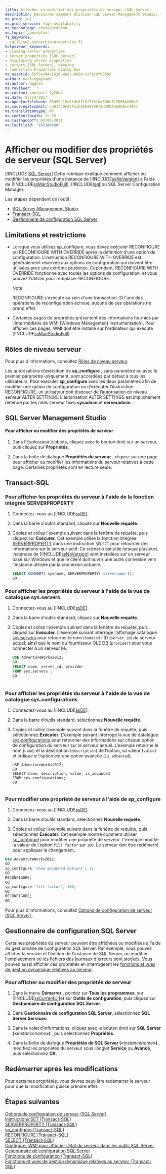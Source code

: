 ```yaml
---
title: Afficher ou modifier des propriétés de serveur (SQL Server)
description: Découvrez comment utiliser SQL Server Management Studio, Transact-SQL ou le Gestionnaire de configuration SQL Server pour afficher ou modifier les propriétés d’une instance de SQL Server.
ms.prod: sql
ms.prod_service: high-availability
ms.technology: configuration
ms.topic: conceptual
f1_keywords:
- sql13.swb.connectionproperties.f1
helpviewer_keywords:
- viewing server properties
- server properties [SQL Server]
- displaying server properties
- servers [SQL Server], viewing
- Connection Properties dialog box
ms.assetid: 55f3ac04-5626-4ad2-96bd-a1f1b079659d
author: markingmyname
ms.author: maghan
ms.reviewer: ''
ms.custom: contperf-fy20q4
ms.date: 03/14/2017
ms.openlocfilehash: 80d52c19e5fde8116f7f6fed638e1120064038d3
ms.sourcegitcommit: ca81fc9e45fccb26934580f6d299feb0b8ec44b7
ms.translationtype: HT
ms.contentlocale: fr-FR
ms.lasthandoff: 03/05/2021
ms.locfileid: "102186048"
---
```

# <a name="view-or-change-server-properties-sql-server"></a>Afficher ou modifier des propriétés de serveur (SQL Server)
 [!INCLUDE [SQL Server](../../includes/applies-to-version/sqlserver.md)]
  Cette rubrique explique comment afficher ou modifier les propriétés d'une instance de [!INCLUDE[ssNoVersion](../../includes/ssnoversion-md.md)] à l'aide de [!INCLUDE[ssManStudioFull](../../includes/ssmanstudiofull-md.md)], [!INCLUDE[tsql](../../includes/tsql-md.md)]ou SQL Server Configuration Manager.  

Les étapes dépendent de l’outil :
+ [SQL Server Management Studio](#SSMSProcedure)  
+ [Transact-SQL](#TsqlProcedure)  
+ [Gestionnaire de configuration SQL Server](#PowerShellProcedure)  
    
## <a name="limitations-and-restrictions"></a><a name="Restrictions"></a> Limitations et restrictions  
  
-   Lorsque vous utilisez sp_configure, vous devez exécuter RECONFIGURE ou RECONFIGURE WITH OVERRIDE après la définition d'une option de configuration. L'instruction RECONFIGURE WITH OVERRIDE est généralement réservée aux options de configuration qui doivent être utilisées avec une extrême prudence. Cependant, RECONFIGURE WITH OVERRIDE fonctionne avec toutes les options de configuration, et vous pouvez l'utiliser pour remplacer RECONFIGURE.  
  
    > [!NOTE]  
    >  RECONFIGURE s'exécute au sein d'une transaction. Si l'une des opérations de reconfiguration échoue, aucune de ces opérations ne prend effet.  
  
-   Certaines pages de propriétés présentent des informations fournies par l'intermédiaire de WMI (Windows Management Instrumentation). Pour afficher ces pages, WMI doit être installé sur l'ordinateur qui exécute [!INCLUDE[ssManStudioFull](../../includes/ssmanstudiofull-md.md)].  
  
## <a name="server-level-roles"></a><a name="Security"></a> Rôles de niveau serveur  
  
Pour plus d’informations, consultez [Rôles de niveau serveur](../../relational-databases/security/authentication-access/server-level-roles.md).  
  
Les autorisations d’exécution de **sp_configure** , sans paramètre ou avec le premier paramètre uniquement, sont accordées par défaut à tous les utilisateurs. Pour exécuter **sp_configure** avec les deux paramètres afin de modifier une option de configuration ou d’exécuter l’instruction RECONFIGURE, un utilisateur doit disposer de l’autorisation de niveau serveur ALTER SETTINGS. L'autorisation ALTER SETTINGS est implicitement détenue par les rôles serveur fixes **sysadmin** et **serveradmin** .  
  
## <a name="sql-server-management-studio"></a><a name="SSMSProcedure"></a>SQL Server Management Studio  
  
#### <a name="to-view-or-change-server-properties"></a>Pour afficher ou modifier des propriétés de serveur  
  
1.  Dans l’Explorateur d’objets, cliquez avec le bouton droit sur un serveur, puis cliquez sur **Propriétés**.  
  
2.  Dans la boîte de dialogue **Propriétés du serveur** , cliquez sur une page pour afficher ou modifier les informations du serveur relatives à cette page. Certaines propriétés sont en lecture seule.  
  
##  <a name="transact-sql"></a><a name="TsqlProcedure"></a>Transact-SQL  
  
### <a name="to-view-server-properties-by-using-the-serverproperty-built-in-function"></a>Pour afficher les propriétés du serveur à l'aide de la fonction intégrée SERVERPROPERTY  
  
1.  Connectez-vous au [!INCLUDE[ssDE](../../includes/ssde-md.md)].  
  
2.  Dans la barre d'outils standard, cliquez sur **Nouvelle requête**.  
  
3.  Copiez et collez l'exemple suivant dans la fenêtre de requête, puis cliquez sur **Exécuter**. Cet exemple utilise la fonction intégrée [SERVERPROPERTY](../../t-sql/functions/serverproperty-transact-sql.md) dans une instruction `SELECT` pour retourner des informations sur le serveur actif. Ce scénario est utile lorsque plusieurs instances de [!INCLUDE[ssNoVersion](../../includes/ssnoversion-md.md)] sont installées sur un serveur basé sur Windows et que le client doit ouvrir une autre connexion vers l'instance utilisée par la connexion actuelle.  
  
    ```sql  
    SELECT CONVERT( sysname, SERVERPROPERTY('servername'));  
    GO  
    ```  
  
### <a name="to-view-server-properties-by-using-the-sysservers-catalog-view"></a>Pour afficher les propriétés du serveur à l'aide de la vue de catalogue sys.servers  
  
1.  Connectez-vous au [!INCLUDE[ssDE](../../includes/ssde-md.md)].  
  
2.  Dans la barre d'outils standard, cliquez sur **Nouvelle requête**.  
  
3.  Copiez et collez l'exemple suivant dans la fenêtre de requête, puis cliquez sur **Exécuter**. L’exemple suivant interroge l’affichage catalogue [sys.servers](../../relational-databases/system-catalog-views/sys-servers-transact-sql.md) pour retourner le nom (`name`) et l’ID (`server_id`) du serveur actuel, ainsi que le nom du fournisseur OLE DB (`provider`) pour vous connecter à un serveur lié.  
  
    ```sql  
    USE AdventureWorks2012;   
    GO  
    SELECT name, server_id, provider  
    FROM sys.servers ;   
    GO  
  
    ```  
  
### <a name="to-view-server-properties-by-using-the-sysconfigurations-catalog-view"></a>Pour afficher les propriétés du serveur à l'aide de la vue de catalogue sys.configurations  
  
1.  Connectez-vous au [!INCLUDE[ssDE](../../includes/ssde-md.md)].  
  
2.  Dans la barre d’outils standard, sélectionnez **Nouvelle requête**.  
  
3.  Copiez et collez l’exemple suivant dans la fenêtre de requête, puis sélectionnez **Exécuter**. L'exemple suivant interroge la vue de catalogue [sys.configurations](../../relational-databases/system-catalog-views/sys-configurations-transact-sql.md) pour retourner des informations sur chaque option de configuration du serveur sur le serveur actuel. L’exemple retourne le nom (`name`) et la description (`description`) de l’option, sa valeur (`value`) et indique si l’option est une option avancée (`is_advanced`).  
  
    ```wmimof  
    USE AdventureWorks2012;   
    GO  
    SELECT name, description, value, is_advanced  
    FROM sys.configurations;   
    GO  
  
    ```  
  
### <a name="to-change-a-server-property-by-using-sp_configure"></a>Pour modifier une propriété de serveur à l'aide de sp_configure  
  
1.  Connectez-vous au [!INCLUDE[ssDE](../../includes/ssde-md.md)].  
  
2.  Dans la barre d’outils standard, sélectionnez **Nouvelle requête**.  
  
3.  Copiez et collez l’exemple suivant dans la fenêtre de requête, puis sélectionnez **Exécuter**. Cet exemple montre comment utiliser [sp_configure](../../relational-databases/system-stored-procedures/sp-configure-transact-sql.md) pour modifier une propriété de serveur. L'exemple modifie la valeur de l'option `fill factor` sur `100`. Le serveur doit être redémarré pour appliquer le changement.  
  
```sql  
Use AdventureWorks2012;  
GO  
sp_configure 'show advanced options', 1;  
GO  
RECONFIGURE;  
GO  
sp_configure 'fill factor', 100;  
GO  
RECONFIGURE;  
GO  
```  
  
 Pour plus d’informations, consultez [Options de configuration de serveur &#40;SQL Server&#41;](../../database-engine/configure-windows/server-configuration-options-sql-server.md).  
  
## <a name="sql-server-configuration-manager"></a><a name="PowerShellProcedure"></a>Gestionnaire de configuration SQL Server  
 Certaines propriétés du serveur peuvent être affichées ou modifiées à l'aide du gestionnaire de configuration SQL Server. Par exemple, vous pouvez afficher la version et l'édition de l'instance de SQL Server, ou modifier l'emplacement où les fichiers des journaux d'erreurs sont stockés. Vous pouvez aussi afficher ces propriétés en interrogeant les [fonctions et vues de gestion dynamique relatives au serveur](../../relational-databases/system-dynamic-management-views/server-related-dynamic-management-views-and-functions-transact-sql.md).  
  
### <a name="to-view-or-change-server-properties"></a>Pour afficher ou modifier des propriétés de serveur  
  
1.  Dans le menu **Démarrer** , pointez sur **Tous les programmes**, sur [!INCLUDE[ssCurrentUI](../../includes/sscurrentui-md.md)]et sur **Outils de configuration**, puis cliquez sur **Gestionnaire de configuration SQL Server**.  
  
2.  Dans **Gestionnaire de configuration SQL Server**, sélectionnez **SQL Server Services**.  
  
3.  Dans le volet d’informations, cliquez avec le bouton droit sur **SQL Server (\<**_instancename_**>)** , puis sélectionnez **Propriétés**.  
  
4.  Dans la boîte de dialogue **Propriétés de SQL Server (\<**_instancename_**>)** , modifiez les propriétés du serveur sous l’onglet **Service** ou **Avancé**, puis sélectionnez **OK**.  
  
## <a name="restart-after-changes"></a><a name="FollowUp"></a>Redémarrer après les modifications

Pour certaines propriétés, vous devrez peut-être redémarrer le serveur pour que la modification puisse prendre effet.  
  
## <a name="next-steps"></a>Étapes suivantes  
 [Options de configuration de serveur &#40;SQL Server&#41;](../../database-engine/configure-windows/server-configuration-options-sql-server.md)   
 [Instructions SET &#40;Transact-SQL&#41;](../../t-sql/statements/set-statements-transact-sql.md)   
 [SERVERPROPERTY &#40;Transact-SQL&#41;](../../t-sql/functions/serverproperty-transact-sql.md)   
 [sp_configure &#40;Transact-SQL&#41;](../../relational-databases/system-stored-procedures/sp-configure-transact-sql.md)   
 [RECONFIGURE &#40;Transact-SQL&#41;](../../t-sql/language-elements/reconfigure-transact-sql.md)   
 [SELECT &#40;Transact-SQL&#41;](../../t-sql/queries/select-transact-sql.md)   
 [Configurer WMI pour afficher l’état du serveur dans les outils SQL Server](../../ssms/configure-wmi-to-show-server-status-in-sql-server-tools.md)   
 [Gestionnaire de configuration SQL Server](../../relational-databases/sql-server-configuration-manager.md)   
 [Fonctions de configuration &#40;Transact-SQL&#41;](../../t-sql/functions/configuration-functions-transact-sql.md)   
 [Fonctions et vues de gestion dynamique relatives au serveur &#40;Transact-SQL&#41;](../../relational-databases/system-dynamic-management-views/server-related-dynamic-management-views-and-functions-transact-sql.md)  
  
  

